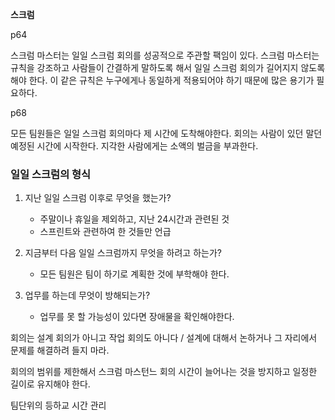 **스크럼**



p64

스크럼 마스터는 일일 스크럼 회의를 성공적으로 주관할 팩임이 있다. 스크럼 마스터는 규칙을 강조하고 사람들이 간결하게 말하도록 해서 일일 스크럼 회의가 길어지지 않도록 해야 한다. 이 같은 규칙은 누구에게나 동일하게 적용되어야 하기 때문에 많은 용기가 필요하다.



p68

모든 팀원들은 일일 스크럼 회의마다 제 시간에 도착해야한다. 회의는 사람이 있던 말던 예정된 시간에 시작한다. 지각한 사람에게는 소액의 벌금을 부과한다.



### 일일 스크럼의 형식

1. 지난 일일 스크럼 이후로 무엇을 했는가?
   - 주말이나 휴일을 제외하고, 지난 24시간과 관련된 것
   - 스프린트와 관련하여 한 것들만 언급

2. 지금부터 다음 일일 스크럼까지 무엇을 하려고 하는가?
   - 모든 팀원은 팀이 하기로 계획한 것에 부학해야 한다.

3. 업무를 하는데 무엇이 방해되는가?
   - 업무를 못 할 가능성이 있다면 장애물을 확인해야한다.



회의는 설계 회의가 아니고 작업 회의도 아니다 / 설계에 대해서 논하거나 그 자리에서 문제를 해결하려 들지 마라.

회의의 범위를 제한해서 스크럼 마스턴느 회의 시간이 늘어나는 것을 방지하고 일정한 길이로 유지해야 한다.





팀단위의 등하교 시간 관리

